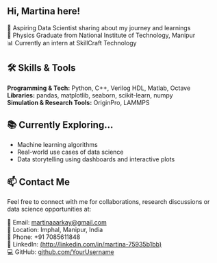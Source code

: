 ## Hi, Martina here!

🌱 Aspiring Data Scientist sharing about my journey and learnings<br/>
🔭 Physics Graduate from National Institute of Technology, Manipur<br/>
📊 Currently an intern at SkillCraft Technology<br/>

## 🛠️ Skills & Tools

**Programming & Tech:** Python, C++, Verilog HDL, Matlab, Octave <br/>
**Libraries:** pandas, matplotlib, seaborn, scikit-learn, numpy<br/>
**Simulation & Research Tools:** OriginPro, LAMMPS<br/>

## 📚 Currently Exploring...

- Machine learning algorithms  <br/>
- Real-world use cases of data science<br/>
- Data storytelling using dashboards and interactive plots  <br/>

## 📫 Contact Me

Feel free to connect with me for collaborations, research discussions or data science opportunities at:<br/>

📧 Email: [martinaaarkay@gmail.com](mailto:martinaaarkay@gmail.com)  <br/>
📍 Location: Imphal, Manipur, India  <br/>
📱 Phone: +91 7085611848  <br/>
🔗 LinkedIn: [(http://linkedin.com/in/martina-75935b1bb)](http://linkedin.com/in/martina-75935b1bb)<br/>
💻 GitHub: [github.com/YourUsername](https://github.com/YourUsername)
